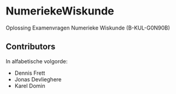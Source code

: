 NumeriekeWiskunde
=================

Oplossing Examenvragen Numerieke Wiskunde (B-KUL-G0N90B)

## Contributors

In alfabetische volgorde:

  - Dennis Frett
  - Jonas Devlieghere
  - Karel Domin

